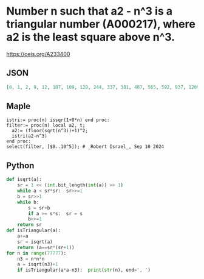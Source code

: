 # Number n such that a2 \- n^3 is a triangular number \(A000217\), where a2 is the least square above n^3\.
https://oeis.org/A233400
## JSON
```JSON
[0, 1, 2, 9, 12, 107, 109, 120, 244, 337, 381, 407, 565, 592, 937, 1209, 1224, 1341, 1717, 2032, 2402, 3280, 4957, 5149, 5265, 5644, 7065, 7240, 8181, 8820, 9712, 10732, 11901, 15059, 18300, 19120, 20436, 22672, 24516, 25139, 28044, 28550, 36145, 38221, 66201, 72335, 77100]
```
## Maple
```Maple
istri:= proc(n) issqr(1+8*n) end proc:
filter:= proc(n) local a2, t;
  a2:= (floor(sqrt(n^3))+1)^2;
  istri(a2-n^3)
end proc:
select(filter, [$0..10^5]); # _Robert Israel_, Sep 10 2024
```
## Python
```Python
def isqrt(a):
    sr = 1 << (int.bit_length(int(a)) >> 1)
    while a < sr*sr:  sr>>=1
    b = sr>>1
    while b:
        s = sr+b
        if a >= s*s:  sr = s
        b>>=1
    return sr
def isTriangular(a):
    a+=a
    sr = isqrt(a)
    return (a==sr*(sr+1))
for n in range(77777):
    n3 = n*n*n
    a = isqrt(n3)+1
    if isTriangular(a*a-n3):  print(str(n), end=', ')
```
